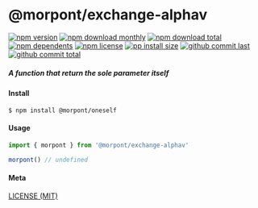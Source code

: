 # @morpont/exchange-alphav

[![npm version][badge-npm-version]][url-npm]
[![npm download monthly][badge-npm-download-monthly]][url-npm]
[![npm download total][badge-npm-download-total]][url-npm]
[![npm dependents][badge-npm-dependents]][url-github]
[![npm license][badge-npm-license]][url-npm]
[![pp install size][badge-pp-install-size]][url-pp]
[![github commit last][badge-github-last-commit]][url-github]
[![github commit total][badge-github-commit-count]][url-github]

[//]: <> (Shields)
[badge-npm-version]: https://flat.badgen.net/npm/v/@morpont/exchange-alphav
[badge-npm-download-monthly]: https://flat.badgen.net/npm/dm/@morpont/exchange-alphav
[badge-npm-download-total]:https://flat.badgen.net/npm/dt/@morpont/exchange-alphav
[badge-npm-dependents]: https://flat.badgen.net/npm/dependents/@morpont/exchange-alphav
[badge-npm-license]: https://flat.badgen.net/npm/license/@morpont/exchange-alphav
[badge-pp-install-size]: https://flat.badgen.net/packagephobia/install/@morpont/exchange-alphav
[badge-github-last-commit]: https://flat.badgen.net/github/last-commit/hoyeungw/morpont
[badge-github-commit-count]: https://flat.badgen.net/github/commits/hoyeungw/morpont

[//]: <> (Link)
[url-npm]: https://npmjs.org/package/@morpont/exchange-alphav
[url-pp]: https://packagephobia.now.sh/result?p=@morpont/exchange-alphav
[url-github]: https://github.com/hoyeungw/morpont

##### A function that return the sole parameter itself

#### Install
```console
$ npm install @morpont/oneself
```

#### Usage
```js
import { morpont } from '@morpont/exchange-alphav'

morpont() // undefined
```

#### Meta
[LICENSE (MIT)](LICENSE)
